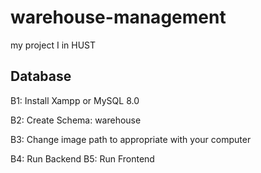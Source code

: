 # warehouse-management
my project I in HUST 

## Database

B1: Install Xampp or MySQL 8.0

B2: Create Schema: warehouse

B3: Change image path to appropriate with your computer

B4: Run Backend
B5: Run Frontend
